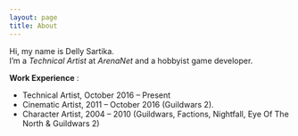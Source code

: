 ```yaml
---
layout: page
title: About
---
```


Hi, my name is Delly Sartika.<br>
I’m a *Technical Artist* at *ArenaNet* and a hobbyist game developer.
<br>

**Work Experience** :

* Technical Artist, October 2016 – Present
* Cinematic Artist, 2011 – October 2016 (Guildwars 2).
* Character Artist, 2004 – 2010 (Guildwars, Factions, Nightfall, Eye Of The North & Guildwars 2)

